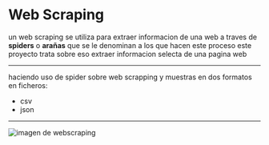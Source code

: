 # Web Scraping

un web scraping se utiliza para extraer informacion de una web a traves de **spiders**
o **arañas** que se le denominan a los que hacen este proceso este proyecto trata sobre eso
extraer informacion selecta de una pagina web

***
haciendo uso de spider sobre web scrapping y muestras en dos formatos en ficheros:

- csv
- json

***
![imagen de webscraping](https://miro.medium.com/v2/resize:fit:929/1*s74MBEU068rnTEkJv694VA.png)
